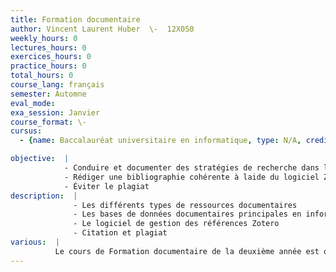 ```yaml
---
title: Formation documentaire
author: Vincent Laurent Huber  \-  12X050
weekly_hours: 0
lectures_hours: 0
exercices_hours: 0
practice_hours: 0
total_hours: 0
course_lang: français
semester: Automne
eval_mode: 
exa_session: Janvier
course_format: \-
cursus:
  - {name: Baccalauréat universitaire en informatique, type: N/A, credits: \-}

objective:  |
            - Conduire et documenter des stratégies de recherche dans les bases de données documentaires principales en informatique
            - Rédiger une bibliographie cohérente à laide du logiciel Zotero
            - Éviter le plagiat
description:  |
              - Les différents types de ressources documentaires
              - Les bases de données documentaires principales en informatique (IEEE Xplore, DBLP)
              - Le logiciel de gestion des références Zotero
              - Citation et plagiat
various:  |
          Le cours de Formation documentaire de la deuxième année est obligatoire. Une évaluation réussie donne lieu à l'obtention d'un certificat nécessaire à la réussite de la 2ème année de bachelor.
---
```

